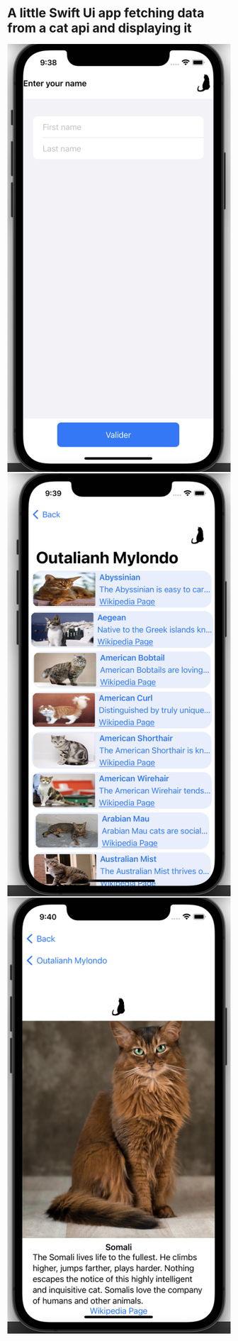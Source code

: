 # A little Swift Ui app fetching data from a cat api and displaying it
![Namescreen](/images/NameScreen.png "Namescreen")
![Breed list](/images/BreedList.png "Breed list")
![Namescreec!](/images/DetailPage.png "Details page")
